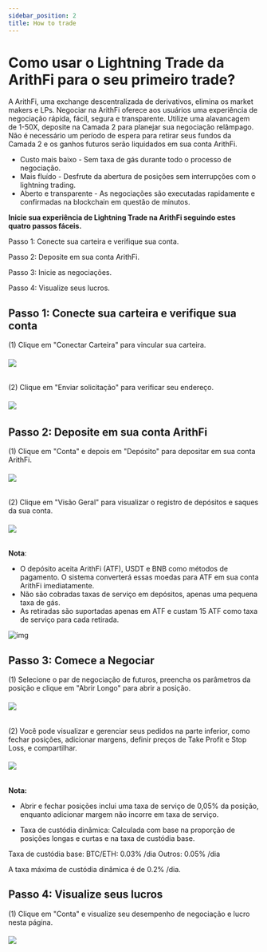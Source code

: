 ```yaml
---
sidebar_position: 2
title: How to trade
---
```


# Como usar o Lightning Trade da ArithFi para o seu primeiro trade?

A ArithFi, uma exchange descentralizada de derivativos, elimina os market makers e LPs. Negociar na ArithFi oferece aos usuários uma experiência de negociação rápida, fácil, segura e transparente. Utilize uma alavancagem de 1-50X, deposite na Camada 2 para planejar sua negociação relâmpago. Não é necessário um período de espera para retirar seus fundos da Camada 2 e os ganhos futuros serão liquidados em sua conta ArithFi.

- Custo mais baixo - Sem taxa de gás durante todo o processo de negociação.
- Mais fluído - Desfrute da abertura de posições sem interrupções com o lightning trading.
- Aberto e transparente - As negociações são executadas rapidamente e confirmadas na blockchain em questão de minutos.

**Inicie sua experiência de Lightning Trade na ArithFi seguindo estes quatro passos fáceis.**

Passo 1: Conecte sua carteira e verifique sua conta.

Passo 2: Deposite em sua conta ArithFi.

Passo 3: Inicie as negociações.

Passo 4: Visualize seus lucros.

## **Passo 1: Conecte sua carteira e verifique sua conta**

(1) Clique em "Conectar Carteira" para vincular sua carteira.

###### ![](https://bafybeicp5kgnfe7q6vtc6jlprv33setne7hmdwhwthop2juj7j3e257df4.ipfs.nftstorage.link/11.png)

(2) Clique em "Enviar solicitação" para verificar seu endereço.

###### ![](https://bafybeicp5kgnfe7q6vtc6jlprv33setne7hmdwhwthop2juj7j3e257df4.ipfs.nftstorage.link/22.png)

## **Passo 2: Deposite em sua conta ArithFi**

(1) Clique em "Conta" e depois em "Depósito" para depositar em sua conta ArithFi.

###### ![](https://bafybeicp5kgnfe7q6vtc6jlprv33setne7hmdwhwthop2juj7j3e257df4.ipfs.nftstorage.link/33.png)

(2) Clique em "Visão Geral" para visualizar o registro de depósitos e saques da sua conta.

###### ![](https://bafybeicp5kgnfe7q6vtc6jlprv33setne7hmdwhwthop2juj7j3e257df4.ipfs.nftstorage.link/44.png)

**Nota**:

- O depósito aceita ArithFi (ATF), USDT e BNB como métodos de pagamento. O sistema converterá essas moedas para ATF em sua conta ArithFi imediatamente.
- Não são cobradas taxas de serviço em depósitos, apenas uma pequena taxa de gás.
- As retiradas são suportadas apenas em ATF e custam 15 ATF como taxa de serviço para cada retirada.

![img](https://app.abandon.ai/_next/image?url=https%3A%2F%2Fs.gravatar.com%2Favatar%2Fa543fa6ded1c35152e7867d51ea6f1d7%3Fs%3D480%26r%3Dpg%26d%3Dhttps%253A%252F%252Fcdn.auth0.com%252Favatars%252Fsa.png&w=64&q=75)

## **Passo 3: Comece a Negociar**

(1) Selecione o par de negociação de futuros, preencha os parâmetros da posição e clique em "Abrir Longo" para abrir a posição.

###### ![](https://bafybeicu3pvbrwbbnjhovlqizxojkfztcnrssqqbripkhz5yver7xu3lq4.ipfs.nftstorage.link/111.png)

(2) Você pode visualizar e gerenciar seus pedidos na parte inferior, como fechar posições, adicionar margens, definir preços de Take Profit e Stop Loss, e compartilhar.

###### ![](https://bafybeicu3pvbrwbbnjhovlqizxojkfztcnrssqqbripkhz5yver7xu3lq4.ipfs.nftstorage.link/222.png)

**Nota:**

- Abrir e fechar posições inclui uma taxa de serviço de 0,05% da posição, enquanto adicionar margem não incorre em taxa de serviço.

- Taxa de custódia dinâmica: Calculada com base na proporção de posições longas e curtas e na taxa de custódia base.

Taxa de custódia base: BTC/ETH: 0.03% /dia Outros: 0.05% /dia

A taxa máxima de custódia dinâmica é de 0.2% /dia.





## Passo 4: Visualize seus lucros

(1) Clique em "Conta" e visualize seu desempenho de negociação e lucro nesta página.

###### ![](https://bafybeicp5kgnfe7q6vtc6jlprv33setne7hmdwhwthop2juj7j3e257df4.ipfs.nftstorage.link/77.png)
